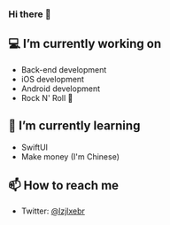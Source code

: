 ### Hi there 👋

<!--
**lzjlxebr/lzjlxebr** is a ✨ _special_ ✨ repository because its `README.md` (this file) appears on your GitHub profile.
Here are some ideas to get you started:
-->

## 💻 I’m currently working on 

- Back-end development
- iOS development
- Android development
- Rock N' Roll 🎸

## 🧐 I’m currently learning 

- SwiftUI
- Make money (I'm Chinese)

## 📫 How to reach me

- Twitter: [@lzjlxebr](https://twitter.com/maoyidan)
